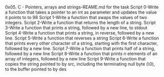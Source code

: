 0x05. C - Pointers, arrays and strings-REAME.md for the task
Script 0-Write a function that takes a pointer to an int as parameter and updates the value it points to to 98
Script 1-Write a function that swaps the values of two integers.
Script 2-Write a function that returns the length of a string.
Script 3-Write a function that prints a string, followed by a new line, to stdout
Script 4-Write a function that prints a string, in reverse, followed by a new line.
Script 5-Write a function that reverses a string
Script 6-Write a function that prints every other character of a string, starting with the first character, followed by a new line.
Script 7-Write a function that prints half of a string, followed by a new line
Script 8-Write a function that prints n elements of an array of integers, followed by a new line
Script 9-Write a function that copies the string pointed to by src, including the terminating null byte (\0), to the buffer pointed to by des
